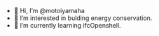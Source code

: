 - 👋 Hi, I’m @motoiyamaha
- 👀 I’m interested in bulding energy conservation.
- 🌱 I’m currently learning ifcOpenshell.

<!---
motoiyamaha/motoiyamaha is a ✨ special ✨ repository because its `README.md` (this file) appears on your GitHub profile.
You can click the Preview link to take a look at your changes.
--->
